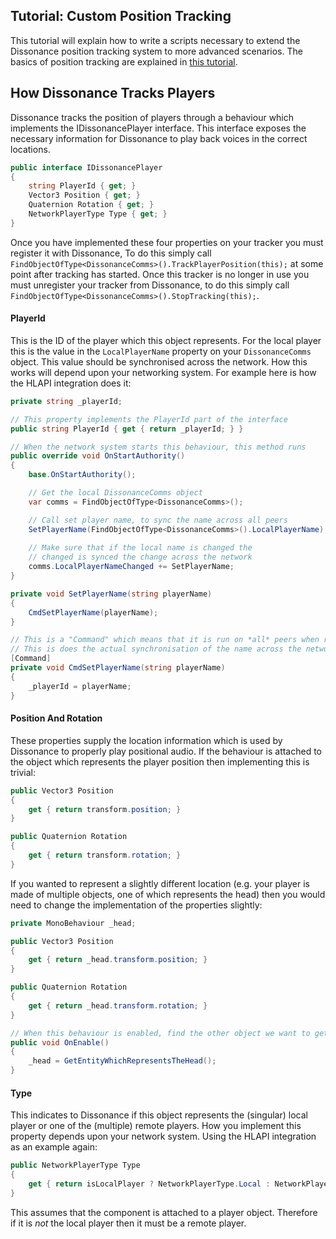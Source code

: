 ## Tutorial: Custom Position Tracking

This tutorial will explain how to write a scripts necessary to extend the Dissonance position tracking system to more advanced scenarios. The basics of position tracking are explained in [this tutorial](Position-Tracking.md).

## How Dissonance Tracks Players

Dissonance tracks the position of players through a behaviour which implements the IDissonancePlayer interface. This interface exposes the necessary information for Dissonance to play back voices in the correct locations.

```csharp
public interface IDissonancePlayer
{
    string PlayerId { get; }
    Vector3 Position { get; }
    Quaternion Rotation { get; }
    NetworkPlayerType Type { get; }
}
```

Once you have implemented these four properties on your tracker you must register it with Dissonance, To do this simply call `FindObjectOfType<DissonanceComms>().TrackPlayerPosition(this);` at some point after tracking has started. Once this tracker is no longer in use you must unregister your tracker from Dissonance, to do this simply call `FindObjectOfType<DissonanceComms>().StopTracking(this);`.

#### PlayerId

This is the ID of the player which this object represents. For the local player this is the value in the `LocalPlayerName` property on your `DissonanceComms` object. This value should be synchronised across the network. How this works will depend upon your networking system. For example here is how the HLAPI integration does it:

```csharp
private string _playerId;

// This property implements the PlayerId part of the interface
public string PlayerId { get { return _playerId; } }

// When the network system starts this behaviour, this method runs
public override void OnStartAuthority()
{
    base.OnStartAuthority();

    // Get the local DissonanceComms object 
    var comms = FindObjectOfType<DissonanceComms>();

    // Call set player name, to sync the name across all peers
    SetPlayerName(FindObjectOfType<DissonanceComms>().LocalPlayerName);
    
    // Make sure that if the local name is changed the
    // changed is synced the change across the network
    comms.LocalPlayerNameChanged += SetPlayerName;
}

private void SetPlayerName(string playerName)
{
    CmdSetPlayerName(playerName);
}

// This is a "Command" which means that it is run on *all* peers when run.
// This is does the actual synchronisation of the name across the network.
[Command]
private void CmdSetPlayerName(string playerName)
{
    _playerId = playerName;
}
```

#### Position And Rotation

These properties supply the location information which is used by Dissonance to properly play positional audio. If the behaviour is attached to the object which represents the player position then implementing this is trivial:

```csharp
public Vector3 Position
{
    get { return transform.position; }
}

public Quaternion Rotation
{
    get { return transform.rotation; }
}
```

If you wanted to represent a slightly different location (e.g. your player is made of multiple objects, one of which represents the head) then you would need to change the implementation of the properties slightly:

```csharp
private MonoBehaviour _head;

public Vector3 Position
{
    get { return _head.transform.position; }
}

public Quaternion Rotation
{
    get { return _head.transform.rotation; }
}

// When this behaviour is enabled, find the other object we want to get the position from
public void OnEnable()
{
    _head = GetEntityWhichRepresentsTheHead();
}
```

#### Type

This indicates to Dissonance if this object represents the (singular) local player or one of the (multiple) remote players. How you implement this property depends upon your network system. Using the HLAPI integration as an example again:

```csharp
public NetworkPlayerType Type
{
    get { return isLocalPlayer ? NetworkPlayerType.Local : NetworkPlayerType.Remote; }
}
```

This assumes that the component is attached to a player object. Therefore if it is *not* the local player then it must be a remote player.